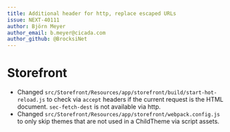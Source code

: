 ```yaml
---
title: Additional header for http, replace escaped URLs
issue: NEXT-40111
author: Björn Meyer
author_email: b.meyer@cicada.com
author_github: @BrocksiNet
---
```

# Storefront
* Changed `src/Storefront/Resources/app/storefront/build/start-hot-reload.js` to check via `accept` headers if the current request is the HTML document. `sec-fetch-dest` is not available via http.
* Changed `src/Storefront/Resources/app/storefront/webpack.config.js` to only skip themes that are not used in a ChildTheme via script assets.
